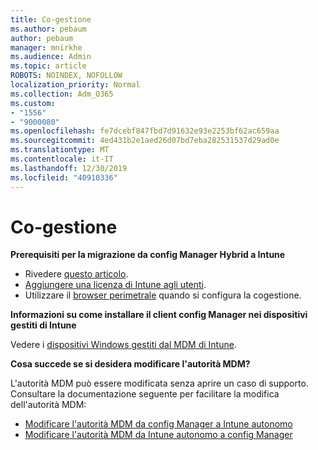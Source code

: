 ```yaml
---
title: Co-gestione
ms.author: pebaum
author: pebaum
manager: mnirkhe
ms.audience: Admin
ms.topic: article
ROBOTS: NOINDEX, NOFOLLOW
localization_priority: Normal
ms.collection: Adm_O365
ms.custom:
- "1556"
- "9000080"
ms.openlocfilehash: fe7dcebf847fbd7d91632e93e2253bf62ac659aa
ms.sourcegitcommit: 4ed431b2e1aed26d07bd7eba282531537d29ad0e
ms.translationtype: MT
ms.contentlocale: it-IT
ms.lasthandoff: 12/30/2019
ms.locfileid: "40910336"
---
```

# <a name="co-management"></a>Co-gestione

**Prerequisiti per la migrazione da config Manager Hybrid a Intune**

- Rivedere [questo articolo](https://docs.microsoft.com/sccm/mdm/deploy-use/migrate-hybridmdm-to-intunesa).
- [Aggiungere una licenza di Intune agli utenti](https://docs.microsoft.com/intune/licenses-assign).
- Utilizzare il [browser perimetrale](https://www.microsoft.com/windows/microsoft-edge) quando si configura la cogestione.

**Informazioni su come installare il client config Manager nei dispositivi gestiti di Intune**

Vedere i [dispositivi Windows gestiti dal MDM di Intune](https://docs.microsoft.com/sccm/core/clients/deploy/deploy-clients-to-windows-computers#bkmk_mdm).

**Cosa succede se si desidera modificare l'autorità MDM?**

L'autorità MDM può essere modificata senza aprire un caso di supporto. Consultare la documentazione seguente per facilitare la modifica dell'autorità MDM:
- [Modificare l'autorità MDM da config Manager a Intune autonomo](https://docs.microsoft.com/sccm/mdm/deploy-use/migrate-change-mdm-authority)
- [Modificare l'autorità MDM da Intune autonomo a config Manager](https://docs.microsoft.com/intune-classic/deploy-use/prerequisites-for-enrollment#what-to-do-if-you-choose-the-wrong-mdm-authority-setting)